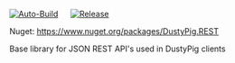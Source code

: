 [![Auto-Build](https://github.com/dustypigtv/DustyPig.REST/actions/workflows/auto_build.yml/badge.svg)](https://github.com/dustypigtv/DustyPig.REST/actions/workflows/auto_build.yml) &emsp; [![Release](https://github.com/dustypigtv/DustyPig.REST/actions/workflows/release.yml/badge.svg)](https://github.com/dustypigtv/DustyPig.REST/actions/workflows/release.yml)


Nuget: https://www.nuget.org/packages/DustyPig.REST

Base library for JSON REST API's used in DustyPig clients

